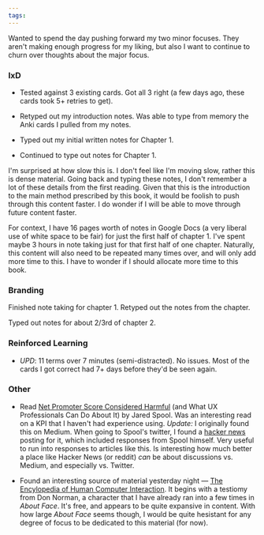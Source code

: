 ```yaml
---
tags: 
---
```


Wanted to spend the day pushing forward my two minor focuses. They aren't making enough progress for my liking, but also I want to continue to churn over thoughts about the major focus.

### IxD

* Tested against 3 existing cards. Got all 3 right (a few days ago, these cards took 5+ retries to get).

* Retyped out my introduction notes. Was able to type from memory the Anki cards I pulled from my notes.

* Typed out my initial written notes for Chapter 1.

* Continued to type out notes for Chapter 1. 

I'm surprised at how slow this is. I don't feel like I'm moving slow, rather this is dense material. Going back and typing these notes, I don't remember a lot of these details from the first reading. Given that this is the introduction to the main method prescribed by this book, it would be foolish to push through this content faster. I do wonder if I will be able to move through future content faster.

For context, I have 16 pages worth of notes in Google Docs (a very liberal use of white space to be fair) for just the first half of chapter 1. I've spent maybe 3 hours in note taking just for that first half of one chapter. Naturally, this content will also need to be repeated many times over, and will only add more time to this. I have to wonder if I should allocate more time to this book.

### Branding

Finished note taking for chapter 1. Retyped out the notes from the chapter.

Typed out notes for about 2/3rd of chapter 2. 

### Reinforced Learning

* *UPD*: 11 terms over 7 minutes (semi-distracted). No issues. Most of the cards I got correct had 7+ days before they'd be seen again. 

### Other

* Read [Net Promoter Score Considered Harmful](https://blog.usejournal.com/net-promoter-score-considered-harmful-and-what-ux-professionals-can-do-about-it-fe7a132f4430) (and What UX Professionals Can Do About It) by Jared Spool. Was an interesting read on a KPI that I haven't had experience using. *Update:* I originally found this on Medium. When going to Spool's twitter, I found a [hacker news](https://news.ycombinator.com/item?id=16003514) posting for it, which included responses from Spool himself. Very useful to run into responses to articles like this. Is interesting how much better a place like Hacker News (or reddit) *can* be about discussions vs. Medium, and especially vs. Twitter. 

* Found an interesting source of material yesterday night — [The Encylopedia of Human Computer Interaction](https://www.interaction-design.org/literature/book/the-encyclopedia-of-human-computer-interaction-2nd-ed). It begins with a testiomy from Don Norman, a character that I have already ran into a few times in *About Face*. It's free, and appears to be quite expansive in content. With how large *About Face* seems though, I would be quite hesistant for any degree of focus to be dedicated to this material (for now). 
